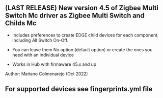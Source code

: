 ## (LAST RELEASE) New version 4.5 of Zigbee Multi Switch Mc driver as Zigbee Multi Switch and Childs Mc

- Includes preferences to create EDGE child devices for each component, including All Switch On-Off.

- You can leave them No option (default option) or create the ones you need with an individual device

- Works in Hub with firmaware 45.x and up



Author: Mariano Colmenarejo (Oct 2022)


## For supported devices see fingerprints.yml file
